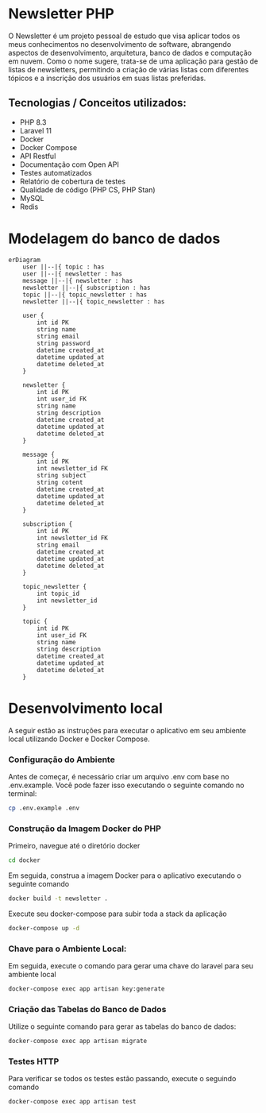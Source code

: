# Newsletter PHP

O Newsletter é um projeto pessoal de estudo que visa aplicar todos os meus conhecimentos no desenvolvimento de software, abrangendo aspectos de desenvolvimento, arquitetura, banco de dados e computação em nuvem. Como o nome sugere, trata-se de uma aplicação para gestão de listas de newsletters, permitindo a criação de várias listas com diferentes tópicos e a inscrição dos usuários em suas listas preferidas.

## Tecnologias / Conceitos utilizados:

* PHP 8.3
* Laravel 11
* Docker
* Docker Compose
* API Restful
* Documentação com Open API
* Testes automatizados
* Relatório de cobertura de testes
* Qualidade de código (PHP CS, PHP Stan)
* MySQL
* Redis

# Modelagem do banco de dados

```mermaid
erDiagram
    user ||--|{ topic : has
    user ||--|{ newsletter : has
    message ||--|{ newsletter : has
    newsletter ||--|{ subscription : has
    topic ||--|{ topic_newsletter : has
    newsletter ||--|{ topic_newsletter : has

    user {
        int id PK
        string name
        string email
        string password
        datetime created_at
        datetime updated_at
        datetime deleted_at
    }

    newsletter {
        int id PK
        int user_id FK
        string name
        string description
        datetime created_at
        datetime updated_at
        datetime deleted_at
    }
    
    message {
        int id PK
        int newsletter_id FK
        string subject
        string cotent
        datetime created_at
        datetime updated_at
        datetime deleted_at
    }

    subscription {
        int id PK
        int newsletter_id FK
        string email
        datetime created_at
        datetime updated_at
        datetime deleted_at
    }

    topic_newsletter {
        int topic_id
        int newsletter_id
    }

    topic {
        int id PK
        int user_id FK
        string name
        string description
        datetime created_at
        datetime updated_at
        datetime deleted_at
    }
```

# Desenvolvimento local

A seguir estão as instruções para executar o aplicativo em seu ambiente local utilizando Docker e Docker Compose.

### Configuração do Ambiente

Antes de começar, é necessário criar um arquivo .env com base no .env.example. Você pode fazer isso executando o seguinte comando no terminal:

```sh
cp .env.example .env
```

### Construção da Imagem Docker do PHP

Primeiro, navegue até o diretório docker

```sh
cd docker
```

Em seguida, construa a imagem Docker para o aplicativo executando o seguinte comando

```sh
docker build -t newsletter .
```

Execute seu docker-compose para subir toda a stack da aplicação

```sh
docker-compose up -d
```

### Chave para o Ambiente Local:

Em seguida, execute o comando para gerar uma chave do laravel para seu ambiente local
```sh
docker-compose exec app artisan key:generate
```

### Criação das Tabelas do Banco de Dados

Utilize o seguinte comando para gerar as tabelas do banco de dados:


```sh
docker-compose exec app artisan migrate
```

### Testes HTTP
Para verificar se todos os testes estão passando, execute o seguindo comando
```sh
docker-compose exec app artisan test
```
